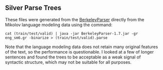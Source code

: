 ## Silver Parse Trees
These files were generated from the [BerkeleyParser](https://github.com/slavpetrov/berkeleyparser) directly from the Mikolov language modeling data using the command:
    
    cat (train/test/valid) | java -jar BerkeleyParser-1.7.jar -gr eng_sm6.gr -binarize > (train/test/valid).parse
    
Note that the language modeling data does not retain many original features of the text, so the performance is questionable.
I looked at a few of longer sentences and found the trees to be acceptable as a weak signal of syntactic structure, which may not be suitable for all purposes.
